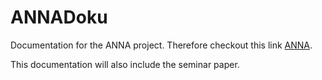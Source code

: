 # ANNADoku

Documentation for the ANNA project. Therefore checkout this link [ANNA](https://github.com/AnnaForAndroid/ANNA).

This documentation will also include the seminar paper.
